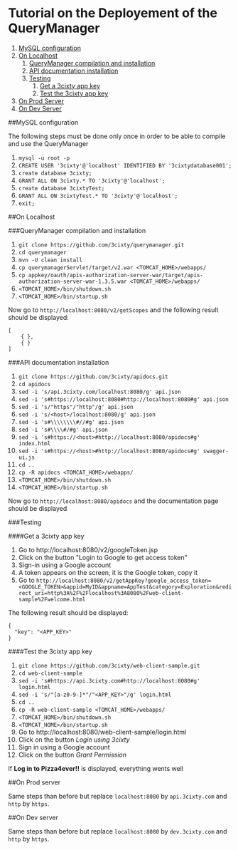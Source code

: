 # Tutorial on the Deployement of the QueryManager

1. [MySQL configuration](#mysql)
2. [On Localhost](#localhost)
    1. [QueryManager compilation and installation](#compilation)
	2. [API documentation installation](#api-documentation)
	3. [Testing](#testing)
        1. [Get a 3cixty app key](#get-app-key)
	    2. [Test the 3cixty app key](#test-app-key) 
3. [On Prod Server](#prod-server)
4. [On Dev Server](#dev-server)

##MySQL configuration <a name="mysql"></a>

The following steps must be done only once in order to be able to compile and use the QueryManager

1. `mysql -u root -p`
2. `CREATE USER '3cixty'@'localhost' IDENTIFIED BY '3cixtydatabase001';`
3. `create database 3cixty;`
4. `GRANT ALL ON 3cixty.* TO '3cixty'@'localhost';`
5. `create database 3cixtyTest;`
6. `GRANT ALL ON 3cixtyTest.* TO '3cixty'@'localhost';`
7. `exit;`

##On Localhost <a name="localhost"></a>

###QueryManager compilation and installation <a name="compilation"></a>

1. `git clone https://github.com/3cixty/querymanager.git`
2. `cd querymanager`
3. `mvn -U clean install`
4. `cp querymanagerServlet/target/v2.war <TOMCAT_HOME>/webapps/`
5. `cp appkey/oauth/apis-authorization-server-war/target/apis-authorization-server-war-1.3.5.war <TOMCAT_HOME>/webapps/`
6. `<TOMCAT_HOME>/bin/shutdown.sh`
7. `<TOMCAT_HOME>/bin/startup.sh`

Now go to ```http://localhost:8080/v2/getScopes``` and the following result should be displayed:
```
[
	{ },
	{ }
]
```

###API documentation installation <a name="api-documentation"></a>

1. `git clone https://github.com/3cixty/apidocs.git`
2. `cd apidocs`
3. `sed -i 's/api.3cixty.com/localhost:8080/g' api.json`
4. `sed -i 's#https://localhost:8080#http://localhost:8080#g' api.json`
5. `sed -i 's/"https"/"http"/g' api.json`
6. `sed -i 's/<host>/localhost:8080/g' api.json`
7. `sed -i 's#\\\\\\\\#//#g' api.json`
8. `sed -i 's#\\\\#/#g' api.json`
9. `sed -i 's#https://<host>#http://localhost:8080/apidocs#g' index.html`
10. `sed -i 's#https://<host>#http://localhost:8080/apidocs#g' swagger-ui.js`
11. `cd ..`
12. `cp -R apidocs <TOMCAT_HOME>/webapps/`
13. `<TOMCAT_HOME>/bin/shutdown.sh`
14. `<TOMCAT_HOME>/bin/startup.sh`

Now go to ```http://localhost:8080/apidocs``` and the documentation page should be displayed

###Testing <a name="testing"></a>

####Get a 3cixty app key <a name="get-app-key"></a>

1. Go to http://localhost:8080/v2/googleToken.jsp
2. Click on the button "Login to Google to get access token"
3. Sign-in using a Google account
4. A token appears on the screen, it is the Google token, copy it
5. Go to ```http://localhost:8080/v2/getAppKey?google_access_token=<GOOGLE_TOKEN>&appid=MyID&appname=AppTest&category=Exploration&redirect_uri=http%3A%2F%2Flocalhost%3A8080%2Fweb-client-sample%2Fwelcome.html```

The following result should be displayed:
```
{
  "key": "<APP_KEY>"
}
```

####Test the 3cixty app key <a name="test-app-key"></a>

1. `git clone https://github.com/3cixty/web-client-sample.git`
2. `cd web-client-sample`
3. `sed -i 's#https://api.3cixty.com#http://localhost:8080#g' login.html`
4. `sed -i 's/"[a-z0-9-]*"/"<APP_KEY>"/g' login.html`
5. `cd ..`
2. `cp -R web-client-sample <TOMCAT_HOME>/webapps/`
3. `<TOMCAT_HOME>/bin/shutdown.sh`
4. `<TOMCAT_HOME>/bin/startup.sh`
5. Go to http://localhost:8080/web-client-sample/login.html
6. Click on the button *Login using 3cixty*
7. Sign in using a Google account
8. Click on the button *Grant Permission*

If **Log in to Pizza4ever!!** is displayed, everything wents well

##On Prod server <a name="prod-server"></a>

Same steps than before but replace ```localhost:8080``` by ```api.3cixty.com``` and ```http``` by ```https```.

##On Dev server <a name="dev-server"></a>

Same steps than before but replace ```localhost:8080``` by ```dev.3cixty.com``` and ```http``` by ```https```.
